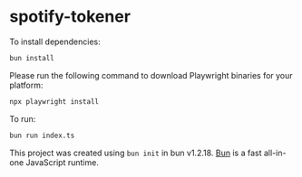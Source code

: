 # spotify-tokener

To install dependencies:

```bash
bun install

```
Please run the following command to download Playwright binaries for your platform:
```bash
npx playwright install
```

To run:

```bash
bun run index.ts
```

This project was created using `bun init` in bun v1.2.18. [Bun](https://bun.sh) is a fast all-in-one JavaScript runtime.
